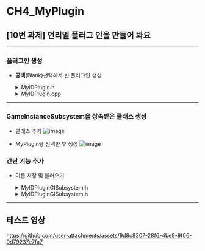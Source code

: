 # CH4_MyPlugin
## [10번 과제] 언리얼 플러그 인을 만들어 봐요
---

### **플러그인 생성**
 - **공백**(Blank)선택해서 빈 플러그인 생성

    <details>
      <summary>MyIDPlugin.h</summary>
    
    ```cpp
  
    #pragma once
    
    #include "Modules/ModuleManager.h"
    
    class FMyIDPluginModule : public IModuleInterface
    {
    public:
    
      /** IModuleInterface implementation */
      virtual void StartupModule() override;
      virtual void ShutdownModule() override;
    };
    
    ```
      
    </details>

    <details>
      <summary>MyIDPlugin.cpp</summary>
    
    ```cpp
  
    #include "MyIDPlugin.h"

    #define LOCTEXT_NAMESPACE "FMyIDPluginModule"
    
    void FMyIDPluginModule::StartupModule()
    {
    }
    
    void FMyIDPluginModule::ShutdownModule()
    {
    }
    
    #undef LOCTEXT_NAMESPACE
    	
    IMPLEMENT_MODULE(FMyIDPluginModule, MyIDPlugin)
    
    ```
      
    </details>

---

### **GameInstanceSubsystem**을 상속받은 클래스 생성

  - 클래스 추가
    ![image](https://github.com/user-attachments/assets/081c296c-f24e-496c-82e7-7b48717e0b95)

  - MyPlugin을 선택한 후 생성
    ![image](https://github.com/user-attachments/assets/70d41929-4318-4915-9fc6-a059ae905b28)

### **간단 기능 추가**

  - 이름 저장 및 불러오기

    <details>
      <summary>MyIDPluginGISubsystem.h</summary>
    
    ```cpp
  
    #pragma once

    #include "CoreMinimal.h"
    #include "Subsystems/GameInstanceSubsystem.h"
    #include "MyIDPluginGISubsystem.generated.h"
    
    UCLASS()
    class MYIDPLUGIN_API UMyIDPluginGISubsystem : public UGameInstanceSubsystem
    {
    	GENERATED_BODY()
    	
    	// 저장될 이름 변수
    	static FString UserName;
    	// 저장된 이름 가져오기
    	UFUNCTION(BlueprintPure, Category = "MyIDPluginGISubsystem")
    	static FString GetUserName();
    	// 이름 저장하기
    	UFUNCTION(BlueprintCallable, Category = "MyIDPluginGISubsystem")
    	static void SetUserName(const FString& NewName);
    };
    
    ```
      
    </details>

    <details>
      <summary>MyIDPluginGISubsystem.h</summary>
    
    ```cpp
  
    #include "MyIDPluginGISubsystem.h"

    FString UMyIDPluginGISubsystem::UserName = TEXT("Unknown");
    
    FString UMyIDPluginGISubsystem::GetUserName()
    {
    	return UserName;
    }
    
    void UMyIDPluginGISubsystem::SetUserName(const FString& NewName)
    {
    	UserName = NewName.IsEmpty() ? TEXT("Unknown") : NewName;
    	UE_LOG(LogTemp, Log, TEXT("UserName set to: %s"), *UserName);
    }

    ```
      
    </details>

---

## **테스트 영상**

https://github.com/user-attachments/assets/9d8c8307-28f6-4be9-9f06-0d79237e7fa7




